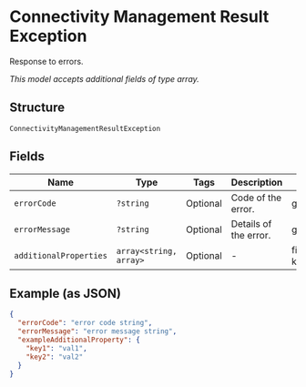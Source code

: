 
# Connectivity Management Result Exception

Response to errors.

*This model accepts additional fields of type array.*

## Structure

`ConnectivityManagementResultException`

## Fields

| Name | Type | Tags | Description | Getter | Setter |
|  --- | --- | --- | --- | --- | --- |
| `errorCode` | `?string` | Optional | Code of the error. | getErrorCode(): ?string | setErrorCode(?string errorCode): void |
| `errorMessage` | `?string` | Optional | Details of the error. | getErrorMessage(): ?string | setErrorMessage(?string errorMessage): void |
| `additionalProperties` | `array<string, array>` | Optional | - | findAdditionalProperty(string key): array | additionalProperty(string key, array value): void |

## Example (as JSON)

```json
{
  "errorCode": "error code string",
  "errorMessage": "error message string",
  "exampleAdditionalProperty": {
    "key1": "val1",
    "key2": "val2"
  }
}
```

